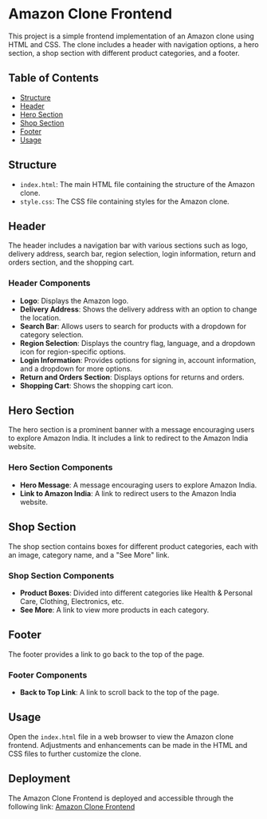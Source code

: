 # Amazon Clone Frontend

This project is a simple frontend implementation of an Amazon clone using HTML and CSS. The clone includes a header with navigation options, a hero section, a shop section with different product categories, and a footer.

## Table of Contents

- [Structure](#structure)
- [Header](#header)
- [Hero Section](#hero-section)
- [Shop Section](#shop-section)
- [Footer](#footer)
- [Usage](#usage)

## Structure

- `index.html`: The main HTML file containing the structure of the Amazon clone.
- `style.css`: The CSS file containing styles for the Amazon clone.

## Header

The header includes a navigation bar with various sections such as logo, delivery address, search bar, region selection, login information, return and orders section, and the shopping cart.

### Header Components

- **Logo**: Displays the Amazon logo.
- **Delivery Address**: Shows the delivery address with an option to change the location.
- **Search Bar**: Allows users to search for products with a dropdown for category selection.
- **Region Selection**: Displays the country flag, language, and a dropdown icon for region-specific options.
- **Login Information**: Provides options for signing in, account information, and a dropdown for more options.
- **Return and Orders Section**: Displays options for returns and orders.
- **Shopping Cart**: Shows the shopping cart icon.

## Hero Section

The hero section is a prominent banner with a message encouraging users to explore Amazon India. It includes a link to redirect to the Amazon India website.

### Hero Section Components

- **Hero Message**: A message encouraging users to explore Amazon India.
- **Link to Amazon India**: A link to redirect users to the Amazon India website.

## Shop Section

The shop section contains boxes for different product categories, each with an image, category name, and a "See More" link.

### Shop Section Components

- **Product Boxes**: Divided into different categories like Health & Personal Care, Clothing, Electronics, etc.
- **See More**: A link to view more products in each category.

## Footer

The footer provides a link to go back to the top of the page.

### Footer Components

- **Back to Top Link**: A link to scroll back to the top of the page.

## Usage

Open the `index.html` file in a web browser to view the Amazon clone frontend. Adjustments and enhancements can be made in the HTML and CSS files to further customize the clone.

## Deployment

The Amazon Clone Frontend is deployed and accessible through the following link: [Amazon Clone Frontend](https://frontend-amazon-clone.vercel.app/)
